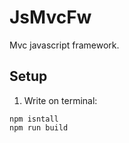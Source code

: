 # JsMvcFw

Mvc javascript framework.

## Setup

1. Write on terminal:

```
npm isntall
npm run build
```
